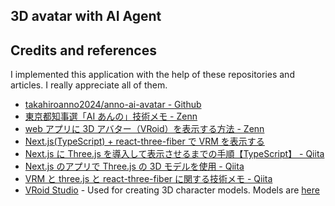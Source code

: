 ## 3D avatar with AI Agent

## Credits and references

I implemented this application with the help of these repositories and articles. I really appreciate all of them.

- [takahiroanno2024/anno-ai-avatar - Github](https://github.com/takahiroanno2024/anno-ai-avatar)
- [東京都知事選「AI あんの」技術メモ - Zenn](https://zenn.dev/yasuna/articles/16feb164a09e01)
- [web アプリに 3D アバター（VRoid）を表示する方法 - Zenn](https://zenn.dev/t_ponta/articles/f131defa22ce1f)
- [Next.js(TypeScript) + react-three-fiber で VRM を表示する](https://synamon.hatenablog.com/entry/2023/06/06/181313)
- [Next.js に Three.js を導入して表示させるまでの手順【TypeScript】 - Qiita](https://qiita.com/TK-C/items/1a7ce969333284f57079)
- [Next.js のアプリで Three.js の 3D モデルを使用 - Qiita](https://qiita.com/btt_17/items/6d2a59826b6a10685486)
- [VRM と three.js と react-three-fiber に関する技術メモ - Qiita](https://gist.github.com/ahuglajbclajep/6ea07f6feb250aa776afa141a35e725b)
- [VRoid Studio](https://vroid.com/studio) - Used for creating 3D character models. Models are [here](/public/models/)
